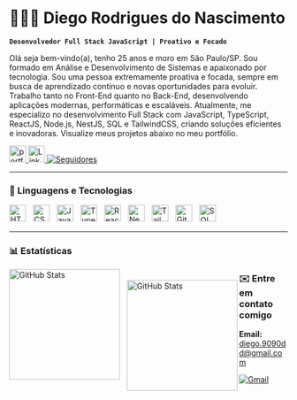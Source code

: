 # 👨🏻‍💻 Diego Rodrigues do Nascimento

**`Desenvolvedor Full Stack JavaScript | Proativo e Focado`**

Olá seja bem-vindo(a), tenho 25 anos e moro em São Paulo/SP. Sou formado em Análise e Desenvolvimento de Sistemas e apaixonado por tecnologia. Sou uma pessoa extremamente proativa e focada, sempre em busca de aprendizado contínuo e novas oportunidades para evoluir. Trabalho tanto no Front-End quanto no Back-End, desenvolvendo aplicações modernas, performáticas e escaláveis.
Atualmente, me especializo no desenvolvimento Full Stack com JavaScript, TypeScript, ReactJS, Node.js, NestJS, SQL e TailwindCSS, criando soluções eficientes e inovadoras. Visualize meus projetos abaixo no meu portfólio.

<p align="left">
    <a href="https://portfolio-five-sigma-85.vercel.app/">
        <img 
            alt="portfolio"
            width="30px"
            title="Visualize meu projetos" 
            src="https://ik.imagekit.io/s53kowf549/portfolio.png?updatedAt=1742917303630"
        />
    </a>
    <a href="https://www.linkedin.com/in/diego-rodrigues-do-nascimento/">
        <img 
            alt="Linkedin" 
            title="Conheça meu LinkedIn"
            width="30px" 
            src="https://cdn.jsdelivr.net/gh/devicons/devicon@latest/icons/linkedin/linkedin-original.svg"
        />
    </a>
        <a href="https://github.com/diego1999dd?tab=followers">
        <img 
            alt="Seguidores" 
            title="Me siga no GitHub" 
            src="https://custom-icon-badges.demolab.com/github/followers/diego1999dd?color=236ad3&labelColor=1155ba&style=for-the-badge&logo=github&label=Seguidores&logoColor=white"
        />
    </a>
</p>

---

### 🤖 Linguagens e Tecnologias

<img 
    align="left" 
    alt="HTML"
    title="HTML" 
    width="30px" 
    style="padding-right: 10px;" 
    src="https://cdn.jsdelivr.net/gh/devicons/devicon@latest/icons/html5/html5-original.svg" 
/>
<img 
    align="left" 
    alt="CSS" 
    title="CSS"
    width="30px" 
    style="padding-right: 10px;" 
    src="https://cdn.jsdelivr.net/gh/devicons/devicon@latest/icons/css3/css3-original.svg" 
/>
<img 
    align="left" 
    alt="JavaScript" 
    title="JavaScript"
    width="30px" 
    style="padding-right: 10px;" 
    src="https://cdn.jsdelivr.net/gh/devicons/devicon@latest/icons/javascript/javascript-original.svg" 
/>
<img 
    align="left" 
    alt="TypeScript"
    title="TypeScript" 
    width="30px" 
    style="padding-right: 10px;" 
    src="https://cdn.jsdelivr.net/gh/devicons/devicon@latest/icons/typescript/typescript-original.svg" 
/>
<img 
    align="left" 
    alt="ReactJs"
    title="ReactJs" 
    width="30px" 
    style="padding-right: 10px;" 
    src="https://cdn.jsdelivr.net/gh/devicons/devicon@latest/icons/react/react-original.svg" 
/>
<img 
    align="left" 
    alt="Nest.js" 
    title="Nest.js"
    width="30px" 
    style="padding-right: 10px;" 
    src="https://docs.nestjs.com/assets/logo-small-gradient.svg" 
/>
<img 
    align="left" 
    alt="Tailwind" 
    title="Tailwind"
    width="30px" 
    style="padding-right: 10px;" 
    src="https://cdn.jsdelivr.net/gh/devicons/devicon@latest/icons/tailwindcss/tailwindcss-original.svg" 
/>

<img 
    align="left" 
    alt="Git" 
    title="Git"
    width="30px" 
    style="padding-right: 10px;" 
    src="https://cdn.jsdelivr.net/gh/devicons/devicon@latest/icons/git/git-original.svg" 
/>
<img 
    align="left" 
    alt="SQL" 
    title="SQL"
    width="30px" 
    style="padding-right: 10px;" 
    src="https://www.mysql.com/common/logos/logo-mysql-170x115.png" 
/>

<br/>
<br/>

---

### 📊 Estatísticas

<p>
  <img 
    align="left" 
    alt="GitHub Stats" 
    height="200" 
    style="padding-right: 10px;" 
    src="https://github-readme-stats.vercel.app/api?username=diego1999dd&show_icons=true&theme=tokyonight&include_all_commits=true&locale=pt-br" 
  />

<img 
      align="left" 
      alt="GitHub Stats" 
      height="200"
      style="margin-top: 20px"
      src="https://github-readme-stats.vercel.app/api/top-langs/?username=diego1999dd&theme=tokyonight&layout=compact&custom_title=Tecnologias&langs_count=9" 
  />

</p>

### ✉️ Entre em contato comigo

 **Email:** diego.9090dd@gmail.com

<p align="left">
  <a href="#" title="Gmail">
  <img src="https://img.shields.io/badge/-Gmail-FF0000?style=flat-square&labelColor=FF0000&logo=gmail&logoColor=white&link=LINK-DO-SEU-GMAIL" alt="Gmail"/></a>
</p>
